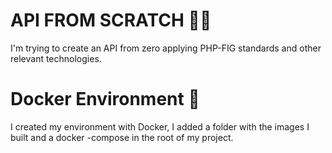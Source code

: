 # API FROM SCRATCH 🤯🤯
I'm trying to create an API from zero applying PHP-FIG standards and other relevant technologies. 

# Docker Environment 🐳
I created my environment with Docker, I added a folder with the images I built and a docker
-compose in the root of my project.
